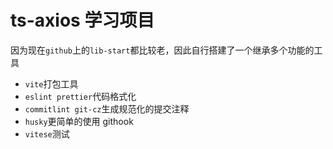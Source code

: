 # ts-axios 学习项目

因为现在`github`上的`lib-start`都比较老，因此自行搭建了一个继承多个功能的工具

- `vite`打包工具
- `eslint prettier`代码格式化
- `commitlint git-cz`生成规范化的提交注释
- `husky`更简单的使用 githook
- `vitese`测试

